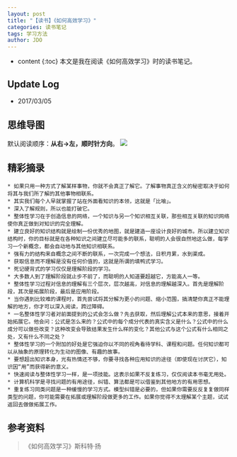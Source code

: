 ```yaml
---
layout: post
title: "【读书】《如何高效学习》"
categories: 读书笔记
tags: 学习方法
author: JDO
---
```


* content
{:toc}
本文是我在阅读《如何高效学习》时的读书笔记。





## Update Log
- 2017/03/05

## 思维导图
默认阅读顺序：**从右→左，顺时针方向**。
![](https://raw.githubusercontent.com/woaielf/woaielf.github.io/master/_posts/Pic/1703/170305-1.png)


## 精彩摘录

    * 如果只用一种方式了解某样事物，你就不会真正了解它。了解事物真正含义的秘密取决于如何将其与我们所了解的其他事物相联系。
    * 其实我们每个人早就掌握了站在外面看知识的本领，这就是「比喻」。
    * 深入了解规则，所以也能打破它。
    * 整体性学习在于创造信息的网络，一个知识与另一个知识相互关联，那些相互关联的知识网络使你真正做到对知识的完全理解。
    * 建立良好的知识结构就是绘制一份优秀的地图，就是建造一座设计良好的城市。所以建立知识结构时，你的目标就是在各种知识之间建立尽可能多的联系，聪明的人会很自然地这么做，每学习一个新概念，都会自动地与其他知识相联系。
    * 强有力的结构来自概念之间不断的联系，一次完成一个想法，日积月累，水到渠成。
    * 获取信息而不理解是没有任何价值的，这就是所谓的填鸭式学习。
    * 死记硬背式的学习仅仅是理解阶段的学习。
    * 大多数人到了理解阶段就止步不前了，而聪明的人知道要超越它，方能高人一等。
    * 整体性学习过程对信息的理解有三个层次，层次越高，对信息的理解越深入。首先是理解阶段，其次是拓展阶段，最后是应用阶段。
    * 当你遇到比较难的课程时，首先尝试将其分解为更小的问题、缩小范围，搞清楚你真正不能理解的地方，你才可以深入阅读，跨过障碍。
    * 一名整体性学习者对前面提到的公式会怎么做？先去获取，然后理解公式本来的意思，接着开始拓展它。他会问：公式是怎么来的？公式中的每个成分代表的真实含义是什么？公式中的什么成分可以做些改变？这种改变会导致结果发生什么样的变化？其他公式与这个公式有什么相同之处，又有什么不同之处？
    * 整体性学习的一个附加的好处是它强迫你以不同的视角看待学科、课程和问题。任何知识都可以从抽象的原理转化为生动的图像、有趣的故事。
    * 要想超出知识本身，光有热情还不够，你要寻找各种应用知识的途径（即使现在讨厌它），知识因“用”而获得新的意义。
    * 快速阅读与整体性学习一样，是一项技能。这表示如果不反复练习，仅仅阅读本书毫无用处。
    * 计算机科学是寻找问题的有用途径，纠错、算法都是可以借鉴到其他地方的有用思想。
    * 重复练习同类问题是一种缓慢的学习方式。模型纠错是必要的，但如果你需要反反复复做同样类型的问题，你可能需要在拓展或理解阶段做更多的工作。如果你觉得不太理解某个主题，试试返回去做做拓展工作。






## 参考资料
> 《如何高效学习》斯科特·扬

